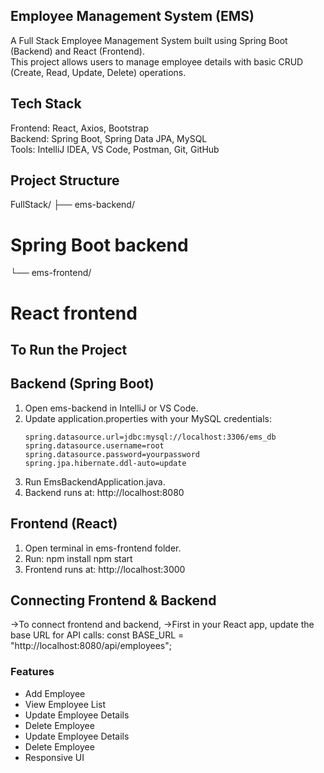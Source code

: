 ## Employee Management System (EMS)
A Full Stack Employee Management System built using Spring Boot (Backend) and React (Frontend).  
This project allows users to manage employee details with basic CRUD (Create, Read, Update, Delete) operations.

## Tech Stack
Frontend: React, Axios, Bootstrap  
Backend: Spring Boot, Spring Data JPA, MySQL  
Tools: IntelliJ IDEA, VS Code, Postman, Git, GitHub

## Project Structure
FullStack/
├── ems-backend/   
# Spring Boot backend
└── ems-frontend/ 
 # React frontend

 ##  To Run the Project
## Backend (Spring Boot)
1. Open ems-backend in IntelliJ or VS Code.
2. Update application.properties with your MySQL credentials:
   ```properties
   spring.datasource.url=jdbc:mysql://localhost:3306/ems_db
   spring.datasource.username=root
   spring.datasource.password=yourpassword
   spring.jpa.hibernate.ddl-auto=update

3. Run EmsBackendApplication.java.
4. Backend runs at: http://localhost:8080

## Frontend (React)
1. Open terminal in ems-frontend folder.
2. Run:
   npm install
   npm start
3. Frontend runs at: http://localhost:3000


## Connecting Frontend & Backend
->To connect frontend and backend,
->First in your React app, update the base URL for API calls:
const BASE_URL = "http://localhost:8080/api/employees";

### Features
- Add Employee  
- View Employee List
- Update Employee Details  
- Delete Employee  
- Update Employee Details  
- Delete Employee  
- Responsive UI
